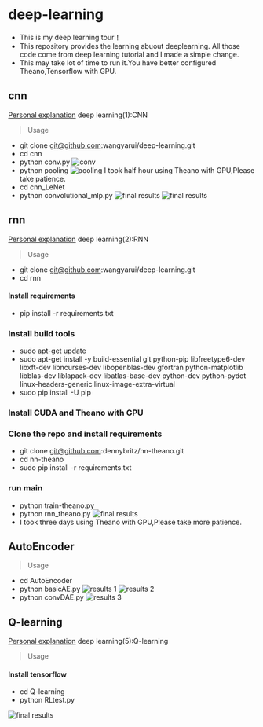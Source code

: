# deep-learning
- This is my deep learning tour！ 
- This repository provides the learning abuout deeplearning. All those code come from deep learning tutorial and I made a simple change.
- This may take lot of time to run it.You have better configured Theano,Tensorflow with GPU.

## cnn

[Personal explanation](https://v.qq.com/x/page/m05215ungst.html) deep learning(1):CNN

> Usage

*  git clone git@github.com:wangyarui/deep-learning.git
*  cd cnn
*  python conv.py
![conv](https://github.com/wangyarui/deep-learning/blob/master/cnn/figure_1.jpeg)
*  python pooling 
![pooling](https://github.com/wangyarui/deep-learning/blob/master/cnn/figure_2.jpeg)
I took half hour using Theano with GPU,Please take patience.
* cd cnn_LeNet
*  python convolutional_mlp.py
![final results](https://github.com/wangyarui/deep-learning/blob/master/cnn/results2.png)
![final results](https://github.com/wangyarui/deep-learning/blob/master/cnn/results3.png)
## rnn

[Personal explanation](https://v.qq.com/x/page/s0523iglx3p.html) deep learning(2):RNN

> Usage

* git clone git@github.com:wangyarui/deep-learning.git
* cd rnn
#### Install requirements

* pip install -r requirements.txt
### Install build tools

* sudo apt-get update
* sudo apt-get install -y build-essential git python-pip libfreetype6-dev libxft-dev libncurses-dev libopenblas-dev  gfortran python-matplotlib libblas-dev liblapack-dev libatlas-base-dev python-dev python-pydot linux-headers-generic linux-image-extra-virtual
* sudo pip install -U pip
### Install CUDA and Theano with GPU

### Clone the repo and install requirements

* git clone git@github.com:dennybritz/nn-theano.git
* cd nn-theano
* sudo pip install -r requirements.txt
### run main 

* python train-theano.py
* python rnn_theano.py
![final results](https://github.com/wangyarui/deep-learning/blob/master/cnn/results1.png)
* I took three days using Theano with GPU,Please take more patience.

## AutoEncoder


> Usage

* cd AutoEncoder
* python basicAE.py
![results 1](https://github.com/wangyarui/deep-learning/blob/master/AutoEncoder/figure_1.png)
![results 2](https://github.com/wangyarui/deep-learning/blob/master/AutoEncoder/figure_2.jpeg)
* python convDAE.py
![results 3](https://github.com/wangyarui/deep-learning/blob/master/AutoEncoder/figure_3.jpeg)
## Q-learning

[Personal explanation](https://v.qq.com/x/page/k0547s94d6s.html) deep learning(5):Q-learning
> Usage
#### Install tensorflow
* cd Q-learning
* python RLtest.py



![final results](https://github.com/wangyarui/deep-learning/blob/master/Q-Learning/figure4-1.png)






